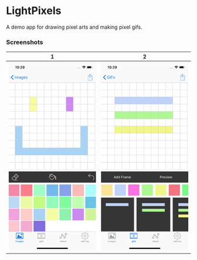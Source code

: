 # LightPixels

A demo app for drawing pixel arts and making pixel gifs.

### Screenshots

| 1 | 2 |
| ---------- | ---------- | 
| ![Screenshots1](Screenshots/screenshot1.png) | ![Screenshots1](Screenshots/screenshot2.png) |


